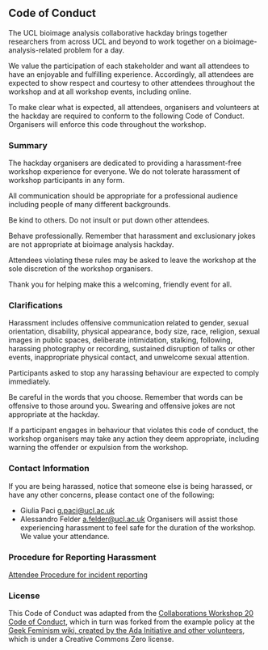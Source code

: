 ## Code of Conduct

The UCL bioimage analysis collaborative hackday brings together researchers from across UCL and beyond to work together on a bioimage-analysis-related problem for a day.

We value the participation of each stakeholder and want all attendees to have an enjoyable and fulfilling experience. Accordingly, all attendees are expected to show respect and courtesy to other attendees throughout the workshop and at all workshop events, including online.

To make clear what is expected, all attendees, organisers and volunteers at the hackday are required to conform to the following Code of Conduct. Organisers will enforce this code throughout the workshop.

### Summary
The hackday organisers are dedicated to providing a harassment-free workshop experience for everyone. We do not tolerate harassment of workshop participants in any form.

All communication should be appropriate for a professional audience including people of many different backgrounds.

Be kind to others. Do not insult or put down other attendees.

Behave professionally. Remember that harassment and exclusionary jokes are not appropriate at bioimage analysis hackday.

Attendees violating these rules may be asked to leave the workshop at the sole discretion of the workshop organisers.

Thank you for helping make this a welcoming, friendly event for all.

### Clarifications
Harassment includes offensive communication related to gender, sexual orientation, disability, physical appearance, body size, race, religion, sexual images in public spaces, deliberate intimidation, stalking, following, harassing photography or recording, sustained disruption of talks or other events, inappropriate physical contact, and unwelcome sexual attention.

Participants asked to stop any harassing behaviour are expected to comply immediately.

Be careful in the words that you choose. Remember that words can be offensive to those around you. Swearing and offensive jokes are not appropriate at the hackday.

If a participant engages in behaviour that violates this code of conduct, the workshop organisers may take any action they deem appropriate, including warning the offender or expulsion from the workshop.

### Contact Information
If you are being harassed, notice that someone else is being harassed, or have any other concerns, please contact one of the following:
- Giulia Paci g.paci@ucl.ac.uk
- Alessandro Felder a.felder@ucl.ac.uk
Organisers will assist those experiencing harassment to feel safe for the duration of the workshop. We value your attendance.

### Procedure for Reporting Harassment

[Attendee Procedure for incident reporting]()

### License
This Code of Conduct was adapted from the [Collaborations Workshop 20 Code of Conduct](https://software.ac.uk/cw20/code-conduct), which in turn was forked from the example policy at the [Geek Feminism wiki, created by the Ada Initiative and other volunteers](https://geekfeminism.wikia.org/wiki/Conference_anti-harassment), which is under a Creative Commons Zero license.

